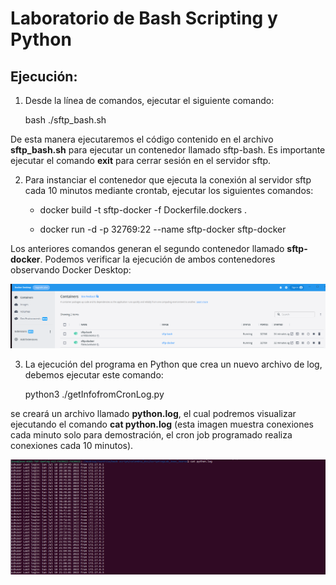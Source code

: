 # Laboratorio de Bash Scripting y Python
 ## Ejecución:

1. Desde la línea de comandos, ejecutar el siguiente comando:

    bash ./sftp_bash.sh

De esta manera ejecutaremos el código contenido en el archivo **sftp_bash.sh** para ejecutar un contenedor llamado sftp-bash.  Es importante ejecutar el comando **exit** para cerrar sesión en el servidor sftp.

2. Para instanciar el contenedor que ejecuta la conexión al servidor sftp cada 10 minutos mediante crontab, ejecutar los siguientes comandos:

    * docker build -t sftp-docker -f Dockerfile.dockers .

    * docker run -d -p 32769:22 --name sftp-docker sftp-docker

Los anteriores comandos generan el segundo contenedor llamado **sftp-docker**.  Podemos verificar la ejecución de ambos contenedores observando Docker Desktop:

![image info](./containers.png)

3. La ejecución del programa en Python que crea un nuevo archivo de log, debemos ejecutar este comando:

    python3 ./getInfofromCronLog.py

se creará un archivo llamado **python.log**, el cual podremos visualizar ejecutando el comando **cat python.log** (esta imagen muestra conexiones cada minuto solo para demostración, el cron job programado realiza conexiones cada 10 minutos).

![image info](./catlog.png)


